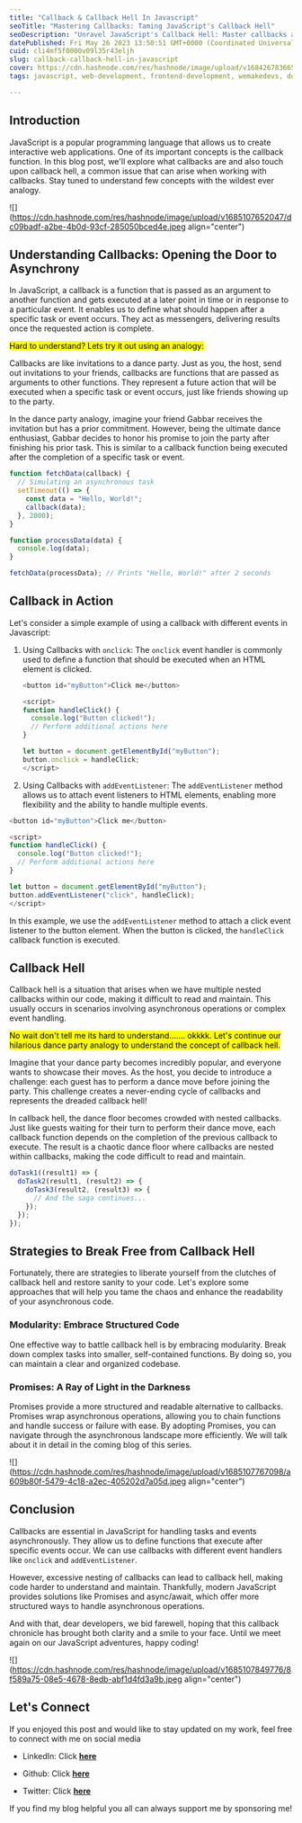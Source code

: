 ```yaml
---
title: "Callback & Callback Hell In Javascript"
seoTitle: "Mastering Callbacks: Taming JavaScript's Callback Hell"
seoDescription: "Unravel JavaScript's Callback Hell: Master callbacks and conquer code complexity with expert techniques and strategies"
datePublished: Fri May 26 2023 13:50:51 GMT+0000 (Coordinated Universal Time)
cuid: cli4mf5f0000v09l35r43eljh
slug: callback-callback-hell-in-javascript
cover: https://cdn.hashnode.com/res/hashnode/image/upload/v1684267836656/c61f0d88-4ede-4fcb-9cec-3df66743deb8.png
tags: javascript, web-development, frontend-development, wemakedevs, devsintechblogs

---
```


## Introduction

JavaScript is a popular programming language that allows us to create interactive web applications. One of its important concepts is the callback function. In this blog post, we'll explore what callbacks are and also touch upon callback hell, a common issue that can arise when working with callbacks. Stay tuned to understand few concepts with the wildest ever analogy.

![](https://cdn.hashnode.com/res/hashnode/image/upload/v1685107652047/dc09badf-a2be-4b0d-93cf-285050bced4e.jpeg align="center")

## Understanding Callbacks: Opening the Door to Asynchrony

In JavaScript, a callback is a function that is passed as an argument to another function and gets executed at a later point in time or in response to a particular event. It enables us to define what should happen after a specific task or event occurs. They act as messengers, delivering results once the requested action is complete.

<mark>Hard to understand? Lets try it out using an analogy:</mark>

Callbacks are like invitations to a dance party. Just as you, the host, send out invitations to your friends, callbacks are functions that are passed as arguments to other functions. They represent a future action that will be executed when a specific task or event occurs, just like friends showing up to the party.

In the dance party analogy, imagine your friend Gabbar receives the invitation but has a prior commitment. However, being the ultimate dance enthusiast, Gabbar decides to honor his promise to join the party after finishing his prior task. This is similar to a callback function being executed after the completion of a specific task or event.

```javascript
function fetchData(callback) {
  // Simulating an asynchronous task
  setTimeout(() => {
    const data = "Hello, World!";
    callback(data);
  }, 2000);
}

function processData(data) {
  console.log(data);
}

fetchData(processData); // Prints "Hello, World!" after 2 seconds
```

## Callback in Action

Let's consider a simple example of using a callback with different events in Javascript:

1. Using Callbacks with `onclick`: The `onclick` event handler is commonly used to define a function that should be executed when an HTML element is clicked.
    
    ```javascript
    <button id="myButton">Click me</button>
    
    <script>
    function handleClick() {
      console.log("Button clicked!");
      // Perform additional actions here
    }
    
    let button = document.getElementById("myButton");
    button.onclick = handleClick;
    </script>
    ```
    
2. Using Callbacks with `addEventListener`: The `addEventListener` method allows us to attach event listeners to HTML elements, enabling more flexibility and the ability to handle multiple events.
    

```javascript
<button id="myButton">Click me</button>

<script>
function handleClick() {
  console.log("Button clicked!");
  // Perform additional actions here
}

let button = document.getElementById("myButton");
button.addEventListener("click", handleClick);
</script>
```

In this example, we use the `addEventListener` method to attach a click event listener to the button element. When the button is clicked, the `handleClick` callback function is executed.

## Callback Hell

Callback hell is a situation that arises when we have multiple nested callbacks within our code, making it difficult to read and maintain. This usually occurs in scenarios involving asynchronous operations or complex event handling.

<mark>No wait don't tell me its hard to understand....... okkkk. Let's continue our hilarious dance party analogy to understand the concept of callback hell.</mark>

Imagine that your dance party becomes incredibly popular, and everyone wants to showcase their moves. As the host, you decide to introduce a challenge: each guest has to perform a dance move before joining the party. This challenge creates a never-ending cycle of callbacks and represents the dreaded callback hell!

In callback hell, the dance floor becomes crowded with nested callbacks. Just like guests waiting for their turn to perform their dance move, each callback function depends on the completion of the previous callback to execute. The result is a chaotic dance floor where callbacks are nested within callbacks, making the code difficult to read and maintain.

```javascript
doTask1((result1) => {
  doTask2(result1, (result2) => {
    doTask3(result2, (result3) => {
      // And the saga continues...
    });
  });
});
```

## Strategies to Break Free from Callback Hell

Fortunately, there are strategies to liberate yourself from the clutches of callback hell and restore sanity to your code. Let's explore some approaches that will help you tame the chaos and enhance the readability of your asynchronous code.

### Modularity: Embrace Structured Code

One effective way to battle callback hell is by embracing modularity. Break down complex tasks into smaller, self-contained functions. By doing so, you can maintain a clear and organized codebase.

### Promises: A Ray of Light in the Darkness

Promises provide a more structured and readable alternative to callbacks. Promises wrap asynchronous operations, allowing you to chain functions and handle success or failure with ease. By adopting Promises, you can navigate through the asynchronous landscape more efficiently. We will talk about it in detail in the coming blog of this series.

![](https://cdn.hashnode.com/res/hashnode/image/upload/v1685107767098/a609b80f-5479-4c18-a2ec-405202d7a05d.jpeg align="center")

## Conclusion

Callbacks are essential in JavaScript for handling tasks and events asynchronously. They allow us to define functions that execute after specific events occur. We can use callbacks with different event handlers like `onclick` and `addEventListener`.

However, excessive nesting of callbacks can lead to callback hell, making code harder to understand and maintain. Thankfully, modern JavaScript provides solutions like Promises and async/await, which offer more structured ways to handle asynchronous operations.

And with that, dear developers, we bid farewell, hoping that this callback chronicle has brought both clarity and a smile to your face. Until we meet again on our JavaScript adventures, happy coding!

![](https://cdn.hashnode.com/res/hashnode/image/upload/v1685107849776/8f589a75-08e5-4678-8edb-abf1d4fd3a9b.jpeg align="center")

## **Let's Connect**

If you enjoyed this post and would like to stay updated on my work, feel free to connect with me on social media

* LinkedIn: Click [**here**](https://www.linkedin.com/in/nikhil-mishra-8a6710244)
    
* Github: Click [**here**](https://github.com/mnik7044)
    
* Twitter: Click [**here**](https://twitter.com/nikktwts?t=WxH0im12f-NtbUJGeV2Xsw&s=09)
    

If you find my blog helpful you all can always support me by sponsoring me!
